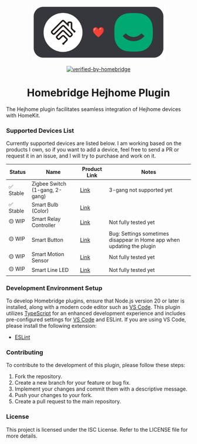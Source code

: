 <p align="center">
<img src="https://raw.githubusercontent.com/chazepps/homebridge-hejhome/latest/branding/logo.png" height="150">
</p>

<div align="center">

[![verified-by-homebridge](https://img.shields.io/badge/homebridge-verified-blueviolet?color=%23491F59&style=for-the-badge&logoColor=%23FFFFFF&logo=homebridge)](https://github.com/homebridge/homebridge/wiki/Verified-Plugins)

</div>

<h1 align="center">Homebridge Hejhome Plugin</h1>

The Hejhome plugin facilitates seamless integration of Hejhome devices with HomeKit.

### Supported Devices List

Currently supported devices are listed below. I am working based on the products I own, so if you want to add a device, feel free to send a PR or request it in an issue, and I will try to purchase and work on it.

| Status    | Name                           | Product Link                                                | Notes                                                                  |
| --------- | ------------------------------ | ----------------------------------------------------------- | ---------------------------------------------------------------------- |
| ✅ Stable | Zigbee Switch (1-gang, 2-gang) | [Link](https://hej.life/product/detail.html?product_no=95)  | 3-gang not supported yet                                               |
| ✅ Stable | Smart Bulb (Color)             | [Link](https://hej.life/product/detail.html?product_no=100) |                                                                        |
| 🟡 WIP    | Smart Relay Controller         | [Link](https://hej.life/product/detail.html?product_no=109) | Not fully tested yet                                                   |
| 🟡 WIP    | Smart Button                   | [Link](https://hej.life/product/detail.html?product_no=105) | Bug: Settings sometimes disappear in Home app when updating the plugin |
| 🟡 WIP    | Smart Motion Sensor            | [Link](https://hej.life/product/detail.html?product_no=107) | Not fully tested yet                                                   |
| 🟡 WIP    | Smart Line LED                 | [Link](https://hej.life/product/detail.html?product_no=116) | Not fully tested yet                                                   |

### Development Environment Setup

To develop Homebridge plugins, ensure that Node.js version 20 or later is installed, along with a modern code editor such as [VS Code](https://code.visualstudio.com/). This plugin utilizes [TypeScript](https://www.typescriptlang.org/) for an enhanced development experience and includes pre-configured settings for [VS Code](https://code.visualstudio.com/) and ESLint. If you are using VS Code, please install the following extension:

- [ESLint](https://marketplace.visualstudio.com/items?itemName=dbaeumer.vscode-eslint)

### Contributing

To contribute to the development of this plugin, please follow these steps:

1. Fork the repository.
2. Create a new branch for your feature or bug fix.
3. Implement your changes and commit them with a descriptive message.
4. Push your changes to your fork.
5. Create a pull request to the main repository.

### License

This project is licensed under the ISC License. Refer to the LICENSE file for more details.
